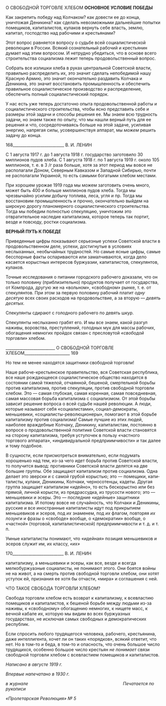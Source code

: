 О СВОБОДНОЙ ТОРГОВЛЕ ХЛЕБОМ **ОСНОВНОЕ УСЛОВИЕ ПОБЕДЫ**

Как закрепить победу над Колчаком? как довести ее до конца, уничтожая Деникина? как сделать невозможными дальнейшие попытки помещиков, капиталистов, кулаков вернуть себе власть, землю, капитал, господство над рабочими и крестьянами?

Этот вопрос равняется вопросу о судьбе всей социалистической революции в Рос­сии. Всякий сознательный рабочий и крестьянин думает над этим вопросом. И нетруд­но убедиться, что в основе всего строительства социализма лежит теперь продовольст­венный вопрос.

Собрать все излишки хлеба в руках центральной Советской власти, правильно рас­пределить их, это значит сделать непобедимой нашу Красную Армию, это значит окон­чательно раздавить Колчака и Деникина, это значит восстановить промышленность и обеспечить правильное социалистическое производство и распределение, обеспечить полный социалистический порядок.

У нас есть уже теперь достаточно опыта продовольственной работы и социалистиче­ского строительства, чтобы ясно представить себе и размеры этой задачи и способы решения ее. Мы знаем всю трудность задачи, но знаем также по опыту, что мы нашли верный путь для ее решения и что, сосредоточиваясь больше на этой задаче, усиливая энергию, напрягая силы, усовершенствуя аппарат, мы _можем_ решить задачу до конца.

  

168__________________________ В. И. ЛЕНИН

С 1 августа 1917 г. до 1 августа 1918 г. государство заготовило 30 миллионов пудов хлеба. С 1 августа 1918 г. по 1 августа 1919 г. около 105 миллионов, т. е. в 3 /г раза больше, хотя за этот период мы вовсе не располагали Доном, Северным Кавказом и За­падной Сибирью, почти не располагали Украиной, то есть самыми богатыми хлебом местами.

При хорошем урожае 1919 года мы можем заготовить очень много, может быть 400 и больше миллионов пудов хлеба. Тогда мы чрезвычайно усилим добычу топлива, леса, угля и пр. Тогда мы восстановим промышленность и прочно, окончательно выйдем на широкую дорогу планомерного социалистического строительства. Тогда мы победим полностью спекуляцию, уничтожим это отвратительное наследие капитализма, которое теперь так портит, везде и повсюду, ростки социализма.

**ВЕРНЫЙ ПУТЬ К ПОБЕДЕ**

Приведенные цифры показывают серьезные успехи Советской власти в продоволь­ственном деле, успехи, достигнутые в условиях неслыханных, необычайных трудно­стей. Но самые ясные цифры, самые бесспорные факты оспариваются или замалчива­ются, когда дело касается корыстных интересов буржуазии, капиталистов, спекулянтов, кулаков.

Точные исследования о питании городского рабочего доказали, что он только поло­вину (приблизительно) продуктов получает от государства, от Компрода, другую же на «вольном», «свободном» рынке, т. е. от спекулянтов. При этом за первую половину ра­бочий платит _одну десятую_ всех своих расходов на продовольствие, а за вторую — _де­вять десятых._

Спекулянты сдирают с голодного рабочего по девять шкур.

Спекулянты неслыханно грабят его. И мы все знаем, какой разгул наживы, воровст­ва, преступлений, голодных мук для массы рабочих, обогащения немногих пройдох связан с пресловутой _«свободой торговли»_ хлебом.

  

_________________________ О СВОБОДНОЙ ТОРГОВЛЕ ХЛЕБОМ_______________________ 169

Но тем не менее находятся защитники свободной торговли!

Наше рабоче-крестьянское правительство, вся Советская республика, все наше рож­дающееся социалистическое общество находится в состоянии самой тяжелой, отчаян­ной, бешеной, смертельной борьбы против капитализма, против спекуляции, против свободной торговли хлебом. Это — самая глубокая, самая коренная, самая повседнев­ная, самая массовая борьба капитализма с социализмом. От этой борьбы зависит реше­ние вопроса о всей судьбе нашей революции. А люди, которые называют себя «социа­листами», социал-демократы, меньшевики, «социалисты-революционеры», помогают в этой борьбе капитализму против социализма! Самые лучшие из этих людей, наиболее враждебные Колчаку, Деникину, капиталистам, постоянно в вопросе о продовольст­венной политике Советской власти становятся на сторону капитализма, требуя уступо­чек в пользу «частного торгового аппарата», «индивидуальной предприимчивости» и так далее и тому подобное.

В сущности, если присмотреться внимательно, если подумать хорошенько над тем, из-за чего идет борьба против Советской власти, то получится вывод: противники Со­ветской власти делятся на две большие группы. Обе защищают капитализм против со­циализма. Одна делает это зверски и с самой грубой корыстью; это — помещики, капи­талисты, кулаки, Деникины, Колчаки, черносотенцы, кадеты. Другая группа защищает капитализм «идейно», то есть бескорыстно или без прямой, личной корысти, из пред­рассудка, из трусости нового; это — меньшевики и эсеры. Это — последние «идейные» защитники капитализма. И потому вовсе не случайность, что Колчаки и Деникины, русские и все иностранные капиталисты идут под прикрытием меньшевиков и эсеров, под _их_ знаменем, под _их_ флагом, повторяя _их_ лозунги и фразы о «свободе» вообще, о «демократии» вообще, о «частной» (торговой, капиталистической) предприимчивости и т. д. и т. п.

Умные капиталисты понимают, что «идейная» позиция меньшевиков и эсеров слу­жит им, их классу, _«их»_

  

170__________________________ В. И. ЛЕНИН

капитализму, а меньшевики и эсеры, как все, везде и всегда мелкобуржуазные социали­сты, не понимают этого. Они боятся войны не на живот, а на смерть против свободной торговли хлебом, они хотят уступок ей, признания ее хотя бы отчасти, «мира» и согла­шения с ней.

ЧТО ТАКОЕ СВОБОДА ТОРГОВЛИ ХЛЕБОМ?

Свобода торговли хлебом есть возврат к капитализму, к всевластию помещиков и капиталистов, к бешеной борьбе между людьми из-за наживы, к «свободному» обога­щению немногих, к нищете масс, к вечной кабале их, которую мы видим во всех бур­жуазных государствах, не исключая самых свободных и демократических республик.

Если спросить любого трудящегося человека, рабочего, крестьянина, даже интелли­гента, хочет ли он таких «порядков», всякий ответит, что нет. Но в том-то и беда, в том-то и опасность, что очень большое число трудящихся, особенно большое число кресть­ян _не понимает_ связи свободной торговли хлебом с всевластием помещиков и капита­листов.

_Написано в августе 1919 г._

_Впервые напечатано в 1930 г._

_в журнале_                                                                              _Печатается по рукописи_

_«Пролетарская Революция» № 5_